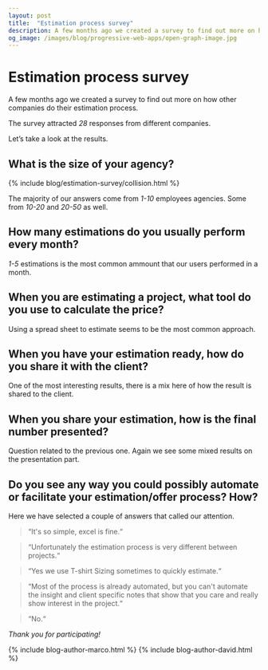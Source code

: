 ```yaml
---
layout: post
title:  "Estimation process survey"
description: A few months ago we created a survey to find out more on how other companies do their estimation process.
og_image: /images/blog/progressive-web-apps/open-graph-image.jpg
---
```


<script src="//cdn.rawgit.com/mbostock/d3/v3.5.5/d3.min.js"></script>
<script src="//cdn.rawgit.com/c3js/c3/0.4.11/c3.min.js"></script>

# Estimation process survey

A few months ago we created a survey to find out more on how other companies do their estimation process.

The survey attracted *28* responses from different companies.

Let’s take a look at the results.

## What is the size of your agency?

{% include blog/estimation-survey/collision.html %}

The majority of our answers come from *1-10* employees agencies. Some from *10-20* and *20-50* as well.

## How many estimations do you usually perform every month?

<div class="js-component-blog-estimation-survey-pie-chart u-margin-both-half estimation-post-pie-chart"
     data-labels='["1-5 estimations", "More than 10 estimations", "10+. A LOT of estimations"]'
     data-values="[20, 5, 2]"
     data-type="pie">
</div>

*1-5* estimations is the most common ammount that our users performed in a month.

## When you are estimating a project, what tool do you use to calculate the price?

<div class="js-component-blog-estimation-survey-pie-chart u-margin-both-half estimation-post-pie-chart estimation-post-pie-chart--donut"
     data-labels='["A spreadsheet software such as Excel or Google Sheets", "Pen, paper and a nice calculator.", "I don´t use anything, I just make up a number.", "Trello", "Notes / Google Docs", "A combination of multiple tools / bespoke software"]'
     data-values="[18, 5, 2, 1, 1, 1]"
     data-type="donut">
</div>

Using a spread sheet to estimate seems to be the most common approach.

## When you have your estimation ready, how do you share it with the client?

<div class="js-component-blog-estimation-survey-pie-chart u-margin-both-half estimation-post-pie-chart estimation-post-pie-chart--donut"
     data-labels='[
     	"I simply write an email and send it away", 
     	"I craft a presentation using a software like Keynote", 
     	"I give them a call / meet and go over it",
     	"A Statement of Work (SOW)", 
     	"We use Vantage", 
     	"Contract system for WordPress", 
     	"Detailed description and offer of a presentation", 
     	"Other"]'
     data-values="[11, 8, 3, 1, 1, 1, 1, 2]"
     data-type="donut">
</div>

One of the most interesting results, there is a mix here of how the result is shared to the client.

## When you share your estimation, how is the final number presented?

<div class="js-component-blog-estimation-survey-pie-chart u-margin-both-half estimation-post-pie-chart estimation-post-pie-chart--donut"
     data-labels='[
     	"One fixed total price", 
     	"One fixed price with descriptions of each task", 
     	"Divide the price in packages and share a cost for each", 
     	"Ballpark of a minimum and maximum price.", 
     	"A combination of the above has been used"]'
     data-values="[5, 8, 4, 5, 5]"
     data-type="donut">
</div>

Question related to the previous one. Again we see some mixed results on the presentation part.

## Do you see any way you could possibly automate or facilitate your estimation/offer process? How?

Here we have selected a couple of answers that called our attention.

> “It's so simple, excel is fine.“

> “Unfortunately the estimation process is very different between projects.“

> “Yes we use T-shirt Sizing sometimes to quickly estimate.“

> “Most of the process is already automated, but you can't automate the insight and client specific notes that show that you care and really show interest in the project.“

> “No.“

*Thank you for participating!*

{% include blog-author-marco.html %}
{% include blog-author-david.html %}
